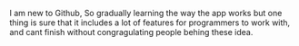 I am new to Github, So gradually learning the way the app works but one thing is 
sure that it includes a lot of features for programmers to work with, and cant 
finish without congragulating people behing these idea.


<!---
safwan027/safwan027 is a ✨ special ✨ repository because its `README.md` (this file) appears on your GitHub profile.
You can click the Preview link to take a look at your changes.
--->
